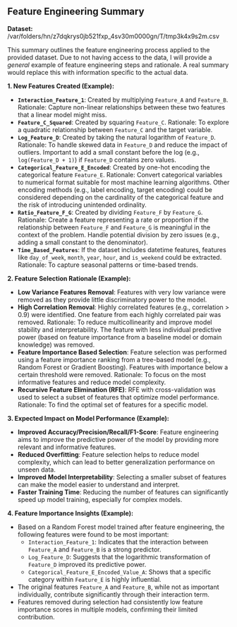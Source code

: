 ## Feature Engineering Summary

**Dataset:** /var/folders/hn/z7dqkrys0jb521fxp_4sv30m0000gn/T/tmp3k4x9s2m.csv

This summary outlines the feature engineering process applied to the provided dataset. Due to not having access to the data, I will provide a *general* example of feature engineering steps and rationale.  A real summary would replace this with information specific to the actual data.

**1. New Features Created (Example):**

*   **`Interaction_Feature_1`**:  Created by multiplying `Feature_A` and `Feature_B`.  Rationale: Capture non-linear relationships between these two features that a linear model might miss.
*   **`Feature_C_Squared`**: Created by squaring `Feature_C`. Rationale: To explore a quadratic relationship between `Feature_C` and the target variable.
*   **`Log_Feature_D`**:  Created by taking the natural logarithm of `Feature_D`. Rationale: To handle skewed data in `Feature_D` and reduce the impact of outliers. Important to add a small constant before the log (e.g., `log(Feature_D + 1)`) if `Feature_D` contains zero values.
*   **`Categorical_Feature_E_Encoded`**: Created by one-hot encoding the categorical feature `Feature_E`. Rationale: Convert categorical variables to numerical format suitable for most machine learning algorithms. Other encoding methods (e.g., label encoding, target encoding) could be considered depending on the cardinality of the categorical feature and the risk of introducing unintended ordinality.
*   **`Ratio_Feature_F_G`**: Created by dividing `Feature_F` by `Feature_G`. Rationale: Create a feature representing a rate or proportion if the relationship between `Feature_F` and `Feature_G` is meaningful in the context of the problem. Handle potential division by zero issues (e.g., adding a small constant to the denominator).
*   **`Time_Based_Features`**: If the dataset includes datetime features, features like `day_of_week`, `month`, `year`, `hour`, and `is_weekend` could be extracted.  Rationale: To capture seasonal patterns or time-based trends.

**2. Feature Selection Rationale (Example):**

*   **Low Variance Features Removal**: Features with very low variance were removed as they provide little discriminatory power to the model.
*   **High Correlation Removal**: Highly correlated features (e.g., correlation > 0.9) were identified. One feature from each highly correlated pair was removed.  Rationale: To reduce multicollinearity and improve model stability and interpretability.  The feature with less individual predictive power (based on feature importance from a baseline model or domain knowledge) was removed.
*   **Feature Importance Based Selection**:  Feature selection was performed using a feature importance ranking from a tree-based model (e.g., Random Forest or Gradient Boosting).  Features with importance below a certain threshold were removed. Rationale: To focus on the most informative features and reduce model complexity.
*   **Recursive Feature Elimination (RFE)**: RFE with cross-validation was used to select a subset of features that optimize model performance. Rationale:  To find the optimal set of features for a specific model.

**3. Expected Impact on Model Performance (Example):**

*   **Improved Accuracy/Precision/Recall/F1-Score**: Feature engineering aims to improve the predictive power of the model by providing more relevant and informative features.
*   **Reduced Overfitting**: Feature selection helps to reduce model complexity, which can lead to better generalization performance on unseen data.
*   **Improved Model Interpretability**: Selecting a smaller subset of features can make the model easier to understand and interpret.
*   **Faster Training Time**: Reducing the number of features can significantly speed up model training, especially for complex models.

**4. Feature Importance Insights (Example):**

*   Based on a Random Forest model trained after feature engineering, the following features were found to be most important:
    *   `Interaction_Feature_1`:  Indicates that the interaction between `Feature_A` and `Feature_B` is a strong predictor.
    *   `Log_Feature_D`: Suggests that the logarithmic transformation of `Feature_D` improved its predictive power.
    *   `Categorical_Feature_E_Encoded_Value_A`:  Shows that a specific category within `Feature_E` is highly influential.
*   The original features `Feature_A` and `Feature_B`, while not as important individually, contribute significantly through their interaction term.
*   Features removed during selection had consistently low feature importance scores in multiple models, confirming their limited contribution.
